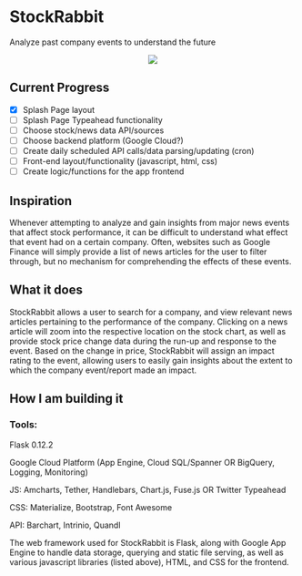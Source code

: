 # StockRabbit
Analyze past company events to understand the future

<p align="center">
	<img src="https://media.giphy.com/media/26gR0Tr3sGn8COFMI/giphy.gif">
</p>

## Current Progress
- [x] Splash Page layout
- [ ] Splash Page Typeahead functionality
- [ ] Choose stock/news data API/sources
- [ ] Choose backend platform (Google Cloud?)
- [ ] Create daily scheduled API calls/data parsing/updating (cron)
- [ ] Front-end layout/functionality (javascript, html, css)
- [ ] Create logic/functions for the app frontend

## Inspiration
Whenever attempting to analyze and gain insights from major news events that affect stock performance, it can be difficult to understand what effect that event had on a certain company. Often, websites such as Google Finance will simply provide a list of news articles for the user to filter through, but no mechanism for comprehending the effects of these events.

## What it does
StockRabbit allows a user to search for a company, and view relevant news articles pertaining to the performance of the company. Clicking on a news article will zoom into the respective location on the stock chart, as well as provide stock price change data during the run-up and response to the event. Based on the change in price, StockRabbit will assign an impact rating to the event, allowing users to easily gain insights about the extent to which the company event/report made an impact. 

## How I am building it
### Tools: 
Flask 0.12.2

Google Cloud Platform (App Engine, Cloud SQL/Spanner OR BigQuery, Logging, Monitoring)

JS: Amcharts, Tether, Handlebars, Chart.js, Fuse.js OR Twitter Typeahead

CSS: Materialize, Bootstrap, Font Awesome

API: Barchart, Intrinio, Quandl

The web framework used for StockRabbit is Flask, along with Google App Engine to handle data storage, querying and static file serving, as well as various javascript libraries (listed above), HTML, and CSS for the frontend. 
